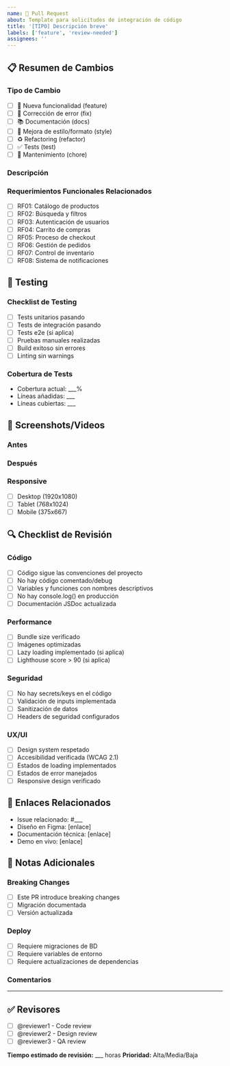 ```yaml
---
name: 🚀 Pull Request
about: Template para solicitudes de integración de código
title: '[TIPO] Descripción breve'
labels: ['feature', 'review-needed']
assignees: ''
---
```


## 📋 Resumen de Cambios

### Tipo de Cambio
- [ ] 🎉 Nueva funcionalidad (feature)
- [ ] 🐛 Corrección de error (fix)
- [ ] 📚 Documentación (docs)
- [ ] 🎨 Mejora de estilo/formato (style)
- [ ] ♻️ Refactoring (refactor)
- [ ] ✅ Tests (test)
- [ ] 🔧 Mantenimiento (chore)

### Descripción
<!-- Describe los cambios realizados -->

### Requerimientos Funcionales Relacionados
- [ ] RF01: Catálogo de productos
- [ ] RF02: Búsqueda y filtros
- [ ] RF03: Autenticación de usuarios
- [ ] RF04: Carrito de compras
- [ ] RF05: Proceso de checkout
- [ ] RF06: Gestión de pedidos
- [ ] RF07: Control de inventario
- [ ] RF08: Sistema de notificaciones

## 🧪 Testing

### Checklist de Testing
- [ ] Tests unitarios pasando
- [ ] Tests de integración pasando
- [ ] Tests e2e (si aplica)
- [ ] Pruebas manuales realizadas
- [ ] Build exitoso sin errores
- [ ] Linting sin warnings

### Cobertura de Tests
- Cobertura actual: ___%
- Líneas añadidas: ___
- Líneas cubiertas: ___

## 📱 Screenshots/Videos

### Antes
<!-- Capturas del estado anterior -->

### Después  
<!-- Capturas del estado nuevo -->

### Responsive
- [ ] Desktop (1920x1080)
- [ ] Tablet (768x1024)
- [ ] Mobile (375x667)

## 🔍 Checklist de Revisión

### Código
- [ ] Código sigue las convenciones del proyecto
- [ ] No hay código comentado/debug
- [ ] Variables y funciones con nombres descriptivos
- [ ] No hay console.log() en producción
- [ ] Documentación JSDoc actualizada

### Performance
- [ ] Bundle size verificado
- [ ] Imágenes optimizadas
- [ ] Lazy loading implementado (si aplica)
- [ ] Lighthouse score > 90 (si aplica)

### Seguridad
- [ ] No hay secrets/keys en el código
- [ ] Validación de inputs implementada
- [ ] Sanitización de datos
- [ ] Headers de seguridad configurados

### UX/UI
- [ ] Design system respetado
- [ ] Accesibilidad verificada (WCAG 2.1)
- [ ] Estados de loading implementados
- [ ] Estados de error manejados
- [ ] Responsive design verificado

## 🔗 Enlaces Relacionados

- Issue relacionado: #___
- Diseño en Figma: [enlace]
- Documentación técnica: [enlace]
- Demo en vivo: [enlace]

## 📝 Notas Adicionales

### Breaking Changes
- [ ] Este PR introduce breaking changes
- [ ] Migración documentada
- [ ] Versión actualizada

### Deploy
- [ ] Requiere migraciones de BD
- [ ] Requiere variables de entorno
- [ ] Requiere actualizaciones de dependencias

### Comentarios
<!-- Información adicional para los revisores -->

---

## ✅ Revisores

- [ ] @reviewer1 - Code review
- [ ] @reviewer2 - Design review  
- [ ] @reviewer3 - QA review

**Tiempo estimado de revisión:** ___ horas
**Prioridad:** Alta/Media/Baja
